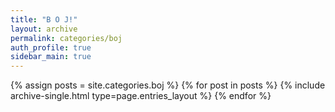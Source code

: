 ```yaml
---
title: "B O J!"
layout: archive
permalink: categories/boj
auth_profile: true
sidebar_main: true
---
```


{% assign posts = site.categories.boj %}
{% for post in posts %}
{% include archive-single.html type=page.entries_layout %}
{% endfor %}
